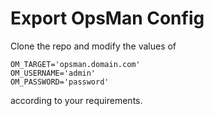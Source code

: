 # Export OpsMan Config


Clone the repo and modify the values of 
```
OM_TARGET='opsman.domain.com'
OM_USERNAME='admin'
OM_PASSWORD='password'
```
according to your requirements. 
